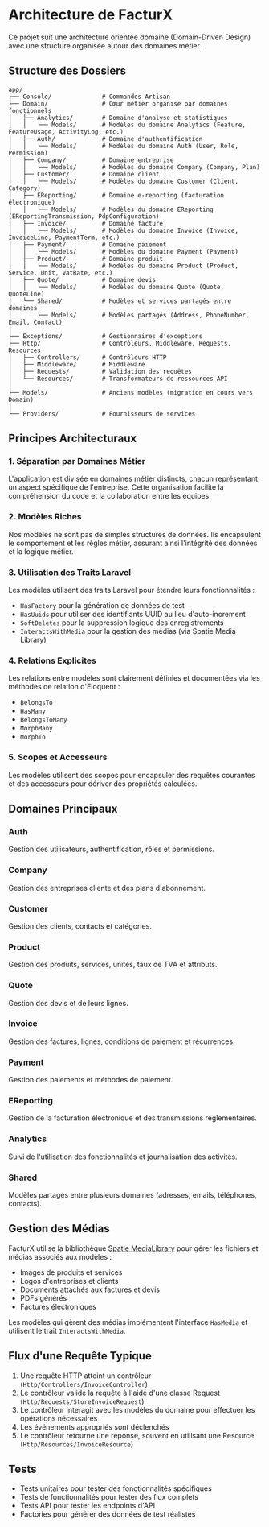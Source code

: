 # Architecture de FacturX

Ce projet suit une architecture orientée domaine (Domain-Driven Design) avec une structure organisée autour des domaines métier.

## Structure des Dossiers

```
app/
├── Console/              # Commandes Artisan
├── Domain/               # Cœur métier organisé par domaines fonctionnels
│   ├── Analytics/        # Domaine d'analyse et statistiques
│   │   └── Models/       # Modèles du domaine Analytics (Feature, FeatureUsage, ActivityLog, etc.)
│   ├── Auth/             # Domaine d'authentification
│   │   └── Models/       # Modèles du domaine Auth (User, Role, Permission)
│   ├── Company/          # Domaine entreprise
│   │   └── Models/       # Modèles du domaine Company (Company, Plan)
│   ├── Customer/         # Domaine client
│   │   └── Models/       # Modèles du domaine Customer (Client, Category)
│   ├── EReporting/       # Domaine e-reporting (facturation électronique)
│   │   └── Models/       # Modèles du domaine EReporting (EReportingTransmission, PdpConfiguration)
│   ├── Invoice/          # Domaine facture
│   │   └── Models/       # Modèles du domaine Invoice (Invoice, InvoiceLine, PaymentTerm, etc.)
│   ├── Payment/          # Domaine paiement
│   │   └── Models/       # Modèles du domaine Payment (Payment)
│   ├── Product/          # Domaine produit
│   │   └── Models/       # Modèles du domaine Product (Product, Service, Unit, VatRate, etc.)
│   ├── Quote/            # Domaine devis
│   │   └── Models/       # Modèles du domaine Quote (Quote, QuoteLine)
│   └── Shared/           # Modèles et services partagés entre domaines
│       └── Models/       # Modèles partagés (Address, PhoneNumber, Email, Contact)
│
├── Exceptions/           # Gestionnaires d'exceptions
├── Http/                 # Contrôleurs, Middleware, Requests, Resources
│   ├── Controllers/      # Contrôleurs HTTP
│   ├── Middleware/       # Middleware
│   ├── Requests/         # Validation des requêtes
│   └── Resources/        # Transformateurs de ressources API
│
├── Models/               # Anciens modèles (migration en cours vers Domain)
│
└── Providers/            # Fournisseurs de services
```

## Principes Architecturaux

### 1. Séparation par Domaines Métier

L'application est divisée en domaines métier distincts, chacun représentant un aspect spécifique de l'entreprise. Cette organisation facilite la compréhension du code et la collaboration entre les équipes.

### 2. Modèles Riches

Nos modèles ne sont pas de simples structures de données. Ils encapsulent le comportement et les règles métier, assurant ainsi l'intégrité des données et la logique métier.

### 3. Utilisation des Traits Laravel

Les modèles utilisent des traits Laravel pour étendre leurs fonctionnalités :
- `HasFactory` pour la génération de données de test
- `HasUuids` pour utiliser des identifiants UUID au lieu d'auto-increment
- `SoftDeletes` pour la suppression logique des enregistrements
- `InteractsWithMedia` pour la gestion des médias (via Spatie Media Library)

### 4. Relations Explicites

Les relations entre modèles sont clairement définies et documentées via les méthodes de relation d'Eloquent :
- `BelongsTo`
- `HasMany`
- `BelongsToMany`
- `MorphMany`
- `MorphTo`

### 5. Scopes et Accesseurs

Les modèles utilisent des scopes pour encapsuler des requêtes courantes et des accesseurs pour dériver des propriétés calculées.

## Domaines Principaux

### Auth
Gestion des utilisateurs, authentification, rôles et permissions.

### Company
Gestion des entreprises cliente et des plans d'abonnement.

### Customer
Gestion des clients, contacts et catégories.

### Product
Gestion des produits, services, unités, taux de TVA et attributs.

### Quote
Gestion des devis et de leurs lignes.

### Invoice
Gestion des factures, lignes, conditions de paiement et récurrences.

### Payment
Gestion des paiements et méthodes de paiement.

### EReporting
Gestion de la facturation électronique et des transmissions réglementaires.

### Analytics
Suivi de l'utilisation des fonctionnalités et journalisation des activités.

### Shared
Modèles partagés entre plusieurs domaines (adresses, emails, téléphones, contacts).

## Gestion des Médias

FacturX utilise la bibliothèque [Spatie MediaLibrary](https://github.com/spatie/laravel-medialibrary) pour gérer les fichiers et médias associés aux modèles :

- Images de produits et services
- Logos d'entreprises et clients
- Documents attachés aux factures et devis
- PDFs générés
- Factures électroniques

Les modèles qui gèrent des médias implémentent l'interface `HasMedia` et utilisent le trait `InteractsWithMedia`.

## Flux d'une Requête Typique

1. Une requête HTTP atteint un contrôleur (`Http/Controllers/InvoiceController`)
2. Le contrôleur valide la requête à l'aide d'une classe Request (`Http/Requests/StoreInvoiceRequest`)
3. Le contrôleur interagit avec les modèles du domaine pour effectuer les opérations nécessaires
4. Les événements appropriés sont déclenchés
5. Le contrôleur retourne une réponse, souvent en utilisant une Resource (`Http/Resources/InvoiceResource`)

## Tests

- Tests unitaires pour tester des fonctionnalités spécifiques
- Tests de fonctionnalités pour tester des flux complets
- Tests API pour tester les endpoints d'API
- Factories pour générer des données de test réalistes
